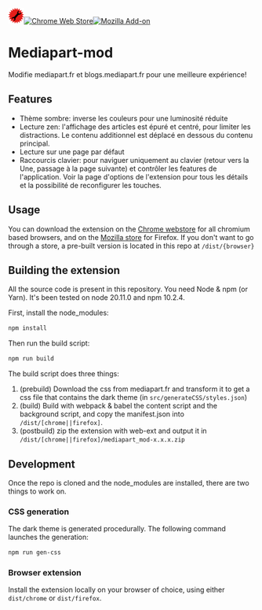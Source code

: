 [![Mediapart Mod](public/mediapart-mod-32.png)](https://github.com/apollinaire/mediapart-mod#readme)[![Chrome Web Store](https://img.shields.io/chrome-web-store/v/bcnknflnppgioakmddkbdjdpdlignpel?style=for-the-badge)](https://chrome.google.com/webstore/detail/mediapart-mod/bcnknflnppgioakmddkbdjdpdlignpel)[![Mozilla Add-on](https://img.shields.io/amo/v/mediapart-mod?style=for-the-badge)](https://addons.mozilla.org/en-US/firefox/addon/mediapart-mod/)

# Mediapart-mod

Modifie mediapart.fr et blogs.mediapart.fr pour une meilleure expérience!

## Features

- Thème sombre: inverse les couleurs pour une luminosité réduite
- Lecture zen: l'affichage des articles est épuré et centré, pour limiter les distractions. Le contenu additionnel est déplacé en dessous du contenu principal.
- Lecture sur une page par défaut
- Raccourcis clavier: pour naviguer uniquement au clavier (retour vers la Une, passage à la page suivante) et contrôler les features de l'application. Voir la page d'options de l'extension pour tous les détails et la possibilité de reconfigurer les touches.

## Usage

You can download the extension on the [Chrome webstore](https://chrome.google.com/webstore/detail/mediapart-mod/bcnknflnppgioakmddkbdjdpdlignpel) for all chromium based browsers, and on the [Mozilla store](https://addons.mozilla.org/en-US/firefox/addon/mediapart-mod/) for Firefox. If you don't want to go through a store, a pre-built version is located in this repo at `/dist/{browser}`

## Building the extension

All the source code is present in this repository. You need Node & npm (or Yarn). It's been tested on node 20.11.0 and npm 10.2.4.

First, install the node_modules:

```bash
npm install
```

Then run the build script:

```bash
npm run build
```

The build script does three things:

1. (prebuild) Download the css from mediapart.fr and transform it to get a css file that contains the dark theme (in `src/generateCSS/styles.json`)
2. (build) Build with webpack & babel the content script and the background script, and copy the manifest.json into `/dist/[chrome||firefox]`.
3. (postbuild) zip the extension with web-ext and output it in `/dist/[chrome||firefox]/mediapart_mod-x.x.x.zip`

## Development

Once the repo is cloned and the node_modules are installed, there are two things to work on.

### CSS generation

The dark theme is generated procedurally. The following command launches the generation:

```bash
npm run gen-css
```

### Browser extension

Install the extension locally on your browser of choice, using either `dist/chrome` or `dist/firefox`.